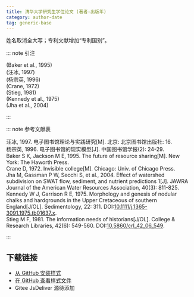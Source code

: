 ```yaml
--- 
title: 清华大学研究生学位论文 (著者-出版年) 
category: author-date 
tag: generic-base 
--- 
```


<!-- 此文件由脚本自动生成，请勿手动修改！ -->  

姓名取消全大写；专利文献增加“专利国别”。  

::: note 引注  

  (Baker et al., 1995)<br>
  (汪冰, 1997)<br>
  (杨宗英, 1996)<br>
  (Crane, 1972)<br>
  (Stieg, 1981)<br>
  (Kennedy et al., 1975)<br>
  (Jha et al., 2004)<br>
  

:::  

::: note 参考文献表  

<div class="csl-bib-body maxoffset-0 second-field-align-false hangingindent-true">
  <div class="csl-entry">汪冰, 1997. 电子图书馆理论与实践研究[M]. 北京: 北京图书馆出版社: 16.</div>
  <div class="csl-entry">杨宗英, 1996. 电子图书馆的现实模型[J]. 中国图书馆学报(2): 24-29.</div>
  <div class="csl-entry">Baker S K, Jackson M E, 1995. The future of resource sharing[M]. New York: The Haworth Press.</div>
  <div class="csl-entry">Crane D, 1972. Invisible college[M]. Chicago: Univ. of Chicago Press.</div>
  <div class="csl-entry">Jha M, Gassman P W, Secchi S, et al., 2004. Effect of watershed subdivision on SWAT flow, sediment, and nutrient predictions 1[J]. JAWRA Journal of the American Water Resources Association, 40(3): 811-825.</div>
  <div class="csl-entry">Kennedy W J, Garrison R E, 1975. Morphology and genesis of nodular chalks and hardgrounds in the Upper Cretaceous of southern England[J/OL]. Sedimentology, 22: 311. DOI:<a href="https://doi.org/10.1111/j.1365-3091.1975.tb01637.x">10.1111/j.1365-3091.1975.tb01637.x</a>.</div>
  <div class="csl-entry">Stieg M F, 1981. The information needs of historians[J/OL]. College &#38; Research Libraries, 42(6): 549-560. DOI:<a href="https://doi.org/10.5860/crl_42_06_549">10.5860/crl_42_06_549</a>.</div>
</div>  

:::  

<!-- more -->  

## 下载链接  

- [从 GitHub 安装样式](https://github.com/zotero-cn/styles/./raw/main/src/tsinghua-university-thesis-author-date/tsinghua-university-thesis-author-date.csl)  
- [在 GitHub 查看样式文件](https://github.com/zotero-cn/styles/./tree/main/src/tsinghua-university-thesis-author-date/tsinghua-university-thesis-author-date.csl)  
- Gitee JsDeliver 源待添加  
